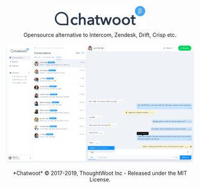 <p align="center">
<img src=".github/woot-logo.svg" alt="Woot-logo" width="240">

<div align="center">Opensource alternative to Intercom, Zendesk, Drift, Crisp etc.</div>

![ChatUI progess](.github/dashboard-screen.png)

<div align="center">*Chatwoot* &copy; 2017-2019, ThoughtWoot Inc - Released under the MIT License.
</div>
</p>
